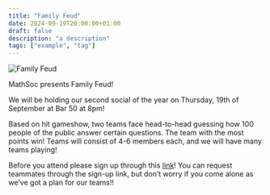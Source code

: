 ```yaml
---
title: "Family Feud"
date: 2024-09-19T20:00:00+01:00
draft: false
description: "a description"
tags: ["example", "tag"]
---
```


![Family Feud](2024/socials/family-feud.jpg)

MathSoc presents Family Feud!

We will be holding our second social of the year on Thursday, 19th of September at Bar 50 at 8pm!

Based on hit gameshow, two teams face head-to-head guessing how 100 people of the public answer certain questions. The team with the most points win! Teams will consist of 4-6 members each, and we will have many teams playing!

Before you attend please sign up through this [link](https://docs.google.com/forms/d/e/1FAIpQLSdcR0PJ18--NzSikRQ9U1A6cSqMlhJO8NQbSM_d9ONJVB1BxA/viewform)! You can request teammates through the sign-up link, but don’t worry if you come alone as we’ve got a plan for our teams!!
